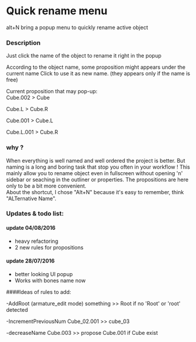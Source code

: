 # Quick rename menu

alt+N bring a popup menu to quickly rename active object

### Description
Just click the name of the object to rename it right in the popup

According to the object name, some proposition might appears under the current name
Click to use it as new name.
(they appears only if the name is free)

Current proposition that may pop-up:  
Cube.002 > Cube

Cube.L > Cube.R

Cube.001 > Cube.L

Cube.L.001 > Cube.R


### why ?

When everything is well named and well ordered the project is better.
But naming is a long and boring task that stop you often in your workflow !
This mainly allow you to rename object even in fullscreen without opening 'n' sidebar or seaching in the outliner or properties.
The propositions are here only to be a bit more convenient.  
About the shortcut, I chose "Alt+N" because it's easy to remember, think "ALTernative Name".


### Updates & todo list:

#### update 04/08/2016
- heavy refactoring
- 2 new rules for propositions

#### update 28/07/2016

- better looking UI popup
- Works with bones name now


####Ideas of rules to add:

-AddRoot (armature_edit mode)
something >> Root if no 'Root' or 'root' detected

-IncrementPreviousNum
Cube_02.001 >> cube_03

-decreaseName
Cube.003 >> propose Cube.001 if Cube exist
